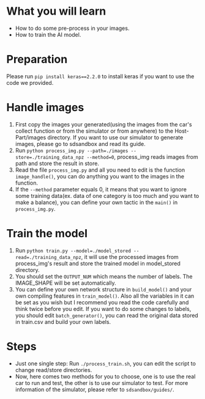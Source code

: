 <!--
 * @Author: Sauron Wu
 * @GitHub: wutianze
 * @Email: 1369130123qq@gmail.com
 * @Date: 2019-10-15 15:51:43
 * @LastEditors: Sauron Wu
 * @LastEditTime: 2019-10-24 13:52:27
 * @Description: 
 -->
# What you will learn
- How to do some pre-process in your images.
- How to train the AI model.

# Preparation
Please run `pip install keras==2.2.0` to install keras if you want to use the code we provided.

# Handle images
1. First copy the images your generated(using the images from the car's collect function or from the simulator or from anywhere) to the Host-Part/images directory. If you want to use our simulator to generate images, please go to sdsandbox and read its guide.
2. Run `python process_img.py --path=./images --store=./training_data_npz --method=0`, process_img reads images from path and store the result in store.
3. Read the file `process_img.py` and all you need to edit is the function `image_handle()`, you can do anything you want to the images in the function.
4. If the `--method` parameter equals 0, it means that you want to ignore some training data(ex. data of one category is too much and you want to make a balance), you can define your own tactic in the `main()` in `process_img.py`.
   
# Train the model
1. Run `python train.py --model=./model_stored --read=./training_data_npz`, it will use the processed images from process_img's result and store the trained model in model_stored directory.
2. You should set the `OUTPUT_NUM` which means the number of labels. The IMAGE_SHAPE will be set automatically.
3. You can define your own network structure in `build_model()` and your own compiling features in `train_model()`. Also all the variables in it can be set as you wish but I recommend you read the code carefully and think twice before you edit. If you want to do some changes to labels, you should edit `batch_generator()`, you can read the original data stored in train.csv and build your own labels. 

# Steps
- Just one single step: Run `./process_train.sh`, you can edit the script to change read/store directories. 
- Now, here comes two methods for you to choose, one is to use the real car to run and test, the other is to use our simulator to test. For more information of the simulator, please refer to `sdsandbox/guides/`.